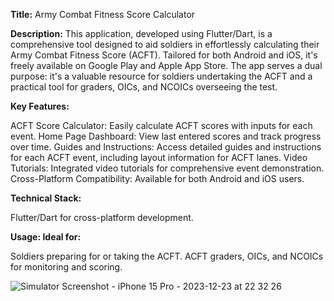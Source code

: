**Title:** Army Combat Fitness Score Calculator

**Description:**
This application, developed using Flutter/Dart, is a comprehensive tool designed to aid soldiers in effortlessly calculating their Army Combat Fitness Score (ACFT). Tailored for both Android and iOS, it's freely available on Google Play and Apple App Store. The app serves a dual purpose: it's a valuable resource for soldiers undertaking the ACFT and a practical tool for graders, OICs, and NCOICs overseeing the test.

**Key Features:**

ACFT Score Calculator: Easily calculate ACFT scores with inputs for each event.
Home Page Dashboard: View last entered scores and track progress over time.
Guides and Instructions: Access detailed guides and instructions for each ACFT event, including layout information for ACFT lanes.
Video Tutorials: Integrated video tutorials for comprehensive event demonstration.
Cross-Platform Compatibility: Available for both Android and iOS users.


**Technical Stack:**

Flutter/Dart for cross-platform development.


**Usage:
Ideal for:**

Soldiers preparing for or taking the ACFT.
ACFT graders, OICs, and NCOICs for monitoring and scoring.




![Simulator Screenshot - iPhone 15 Pro - 2023-12-23 at 22 32 26](https://github.com/lamontenunn/ACFT-CALC/assets/91636359/bba0b696-5b47-4578-be4b-f2648b086857)
